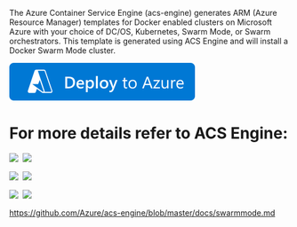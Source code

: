 The Azure Container Service Engine (acs-engine) generates ARM (Azure Resource Manager) templates for Docker enabled clusters on Microsoft Azure with your choice of DC/OS, Kubernetes, Swarm Mode, or Swarm orchestrators. This template is generated using ACS Engine and will install a Docker Swarm Mode cluster.

<a href="https://portal.azure.com/#create/Microsoft.Template/uri/https%3A%2F%2Fraw.githubusercontent.com%2Fazure%2Fazure-quickstart-templates%2Fmaster%2F101-acsengine-swarmmode%2Fazuredeploy.json" target="_blank">
    <img src="https://raw.githubusercontent.com/Azure/azure-quickstart-templates/master/1-CONTRIBUTION-GUIDE/images/deploytoazure.svg"/>
</a>

# For more details refer to ACS Engine: 

<IMG SRC="https://azurequickstartsservice.blob.core.windows.net/badges/101-acsengine-swarmmode/PublicLastTestDate.svg" />&nbsp;
<IMG SRC="https://azurequickstartsservice.blob.core.windows.net/badges/101-acsengine-swarmmode/PublicDeployment.svg" />&nbsp;

<IMG SRC="https://azurequickstartsservice.blob.core.windows.net/badges/101-acsengine-swarmmode/FairfaxLastTestDate.svg" />&nbsp;
<IMG SRC="https://azurequickstartsservice.blob.core.windows.net/badges/101-acsengine-swarmmode/FairfaxDeployment.svg" />&nbsp;

<IMG SRC="https://azurequickstartsservice.blob.core.windows.net/badges/101-acsengine-swarmmode/BestPracticeResult.svg" />&nbsp;
<IMG SRC="https://azurequickstartsservice.blob.core.windows.net/badges/101-acsengine-swarmmode/CredScanResult.svg" />&nbsp;

https://github.com/Azure/acs-engine/blob/master/docs/swarmmode.md

